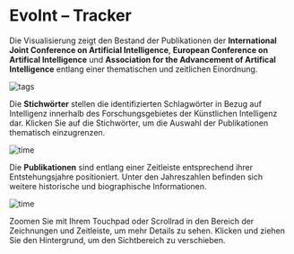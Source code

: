 # EvoInt – Tracker

Die Visualisierung zeigt den Bestand der Publikationen der **International Joint Conference on Artificial Intelligence**, **European Conference on Artifical Intelligence** und **Association for the Advancement of Artifical Intelligence** entlang einer thematischen und zeitlichen Einordnung.

![tags](img/infobar_tags.svg)

Die **Stichwörter** stellen die identifizierten Schlagwörter in Bezug auf Intelligenz innerhalb des Forschungsgebietes der Künstlichen Intelligenz dar. Klicken Sie auf die Stichwörter, um die Auswahl der Publikationen thematisch einzugrenzen.

![time](img/infobar_time.svg)

Die **Publikationen** sind entlang einer Zeitleiste entsprechend ihrer Entstehungsjahre positioniert. Unter den Jahreszahlen befinden sich weitere historische und biographische Informationen.

![time](img/infobar_scroll.svg)

Zoomen Sie mit Ihrem Touchpad oder Scrollrad in den Bereich der Zeichnungen und Zeitleiste, um mehr Details zu sehen. Klicken und ziehen Sie den Hintergrund, um den Sichtbereich zu verschieben.
